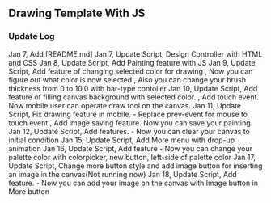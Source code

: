 ## Drawing Template With JS
### Update Log
Jan 7, Add [README.md]
Jan 7, Update Script, Design Controller with HTML and CSS
Jan 8, Update Script, Add Painting feature with JS
Jan 9, Update Script, Add feature of changing selected color for drawing
                    , Now you can figure out what color is now selected
                    , Also you can change your brush thickness from 0 to 10.0 with bar-type contoller
Jan 10, Update Script, Add feature of filling canvas background with selected color.
                        , Add touch event. Now mobile user can operate draw tool on the canvas.
Jan 11, Update Script, Fix drawing feature in mobile.
                        - Replace prev-event for mouse to touch event
                     , Add image saving feature. Now you can save your painting
Jan 12, Update Script, Add features.
                        - Now you can clear your canvas to initial condition
Jan 15, Update Script, Add More menu with drop-up animation
Jan 16, Update Script, Add feature
                        - Now you can change your palette color with colorpicker, new button, left-side of palette color
Jan 17, Update Script, Change more button style and add image button for inserting an image in the canvas(Not running now)
Jan 18, Update Script, Add feature.
                        - Now you can add your image on the canvas with Image button in More button